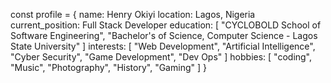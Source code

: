 const profile = {
        name: Henry Okiyi
        location: Lagos, Nigeria
        current_position: Full Stack Developer
        education:
        	[
        		"CYCLOBOLD School of Software Engineering",
        		"Bachelor's of Science, Computer Science - Lagos State University"
        	]
        interests: 
        	[
        		"Web Development",
        		"Artificial Intelligence",
        		"Cyber Security", 
        		"Game Development",
        		"Dev Ops"
        	]
        hobbies: 
        	[
            "coding",
        		"Music",
        		"Photography",
        		"History", 
        		"Gaming"
        	]
}
